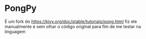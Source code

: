 # PongPy
É um fork do https://kivy.org/doc/stable/tutorials/pong.html fiz ele manualmente e sem olhar o código original para fim de me testar na linguagem

